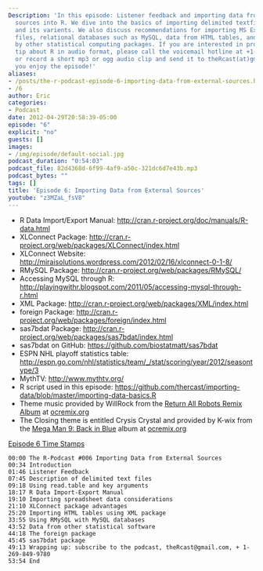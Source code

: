 ```yaml
---
Description: 'In this episode: Listener feedback and importing data from external
  sources into R. We dive into the basics of importing delimited textfiles using read.table
  and its varients. We also discuss recommendations for importing MS Excel spreadsheet
  files, relational databases such as MySQL, data from HTML tables, and files produced
  by other statistical computing packages. If you are interested in providing a listener
  tip about R in audio format, please call the voicemail hotline at +1-269-849-9780
  or record a short mp3 or ogg audio clip and send it to theRcast(at)gmail.com . Hope
  you enjoy the episode!'
aliases:
- /posts/the-r-podcast-episode-6-importing-data-from-external-sources.html
- /6
author: Eric
categories:
- Podcast
date: 2012-04-29T20:58:39-05:00
episode: "6"
explicit: "no"
guests: []
images:
- /img/episode/default-social.jpg
podcast_duration: "0:54:03"
podcast_file: 82d4368d-6f99-4af9-a50c-321dc6d7e43b.mp3
podcast_bytes: ""
tags: []
title: 'Episode 6: Importing Data from External Sources'
youtube: "z3MZaL_fsV8"
---
```


-   R Data Import/Export Manual: <http://cran.r-project.org/doc/manuals/R-data.html>
-   XLConnect Package: <http://cran.r-project.org/web/packages/XLConnect/index.html>
-   XLConnect Website: <http://miraisolutions.wordpress.com/2012/02/16/xlconnect-0-1-8/>
-   RMySQL Package: <http://cran.r-project.org/web/packages/RMySQL/>
-   Accessing MySQL through R: <http://playingwithr.blogspot.com/2011/05/accessing-mysql-through-r.html>
-   XML Package: <http://cran.r-project.org/web/packages/XML/index.html>
-   foreign Package: <http://cran.r-project.org/web/packages/foreign/index.html>
-   sas7bdat Package: <http://cran.r-project.org/web/packages/sas7bdat/index.html>
-   sas7bdat on GitHub: <https://github.com/biostatmatt/sas7bdat>
-   ESPN NHL playoff statistics table: <http://espn.go.com/nhl/statistics/team/_/stat/scoring/year/2012/seasontype/3>
-   MythTV: <http://www.mythtv.org/>
-   R script used in this episode: <https://github.com/thercast/importing-data/blob/master/importing-data-basics.R>
-   Theme music provided by WillRock from the [Return All Robots Remix Album](http://ocremix.org/events/returnallrobots/) at [ocremix.org](http://ocremix.org/)
-   The Closing theme is entitled Crysis Crystal and provided by K-wix from the [Mega Man 9: Back in Blue](http://backinblue.ocremix.org/) album at [ocremix.org](http://ocremix.org/)

<span style="text-decoration: underline;">Episode 6 Time Stamps</span>

    00:00 The R-Podcast #006 Importing Data from External Sources
    00:34 Introduction
    01:46 Listener Feedback
    07:45 Description of delimited text files
    09:18 Using read.table and key arguments
    18:17 R Data Import-Export Manual
    19:10 Importing spreadsheet data considerations
    21:10 XLConnect package advantages
    25:20 Importing HTML tables using XML package
    33:55 Using RMySQL with MySQL databases
    43:52 Data from other statistical software
    44:18 The foreign package
    45:45 sas7bdat package
    49:13 Wrapping up: subscribe to the podcast, theRcast@gmail.com, + 1-269-849-9780
    53:54 End
